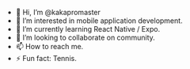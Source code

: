 - 👋 Hi, I’m @kakapromaster
- 👀 I’m interested in mobile application development.
- 🌱 I’m currently learning React Native / Expo.
- 💞️ I’m looking to collaborate on community.
- 📫 How to reach me.
- ⚡ Fun fact: Tennis.

<!---
kakapromaster/kakapromaster is a ✨ special ✨ repository because its `README.md` (this file) appears on your GitHub profile.
You can click the Preview link to take a look at your changes.
--->
